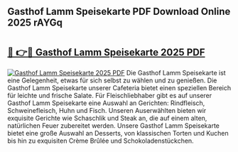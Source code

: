 ## Gasthof Lamm Speisekarte PDF Download Online 2025 rAYGq

# <h2><a href="http://gc7xtz.nevu.top/?p=Gasthof+Lamm+Speisekarte">🔗 👉🔴 Gasthof Lamm Speisekarte 2025 PDF</a></h2>

[![Gasthof Lamm Speisekarte 2025 PDF](https://i.imgur.com/dBaPXMq.png)](http://gc7xtz.nevu.top/?p=Gasthof+Lamm+Speisekarte)
Die Gasthof Lamm Speisekarte ist eine Gelegenheit, etwas für sich selbst zu wählen und zu genießen. Die Gasthof Lamm Speisekarte unserer Cafeteria bietet einen speziellen Bereich für leichte und frische Salate. Für Fleischliebhaber gibt es auf unserer Gasthof Lamm Speisekarte eine Auswahl an Gerichten: Rindfleisch, Schweinefleisch, Huhn und Fisch. Unseren Auserwählten bieten wir exquisite Gerichte wie Schaschlik und Steak an, die auf einem alten, natürlichen Feuer zubereitet werden. Unsere Gasthof Lamm Speisekarte bietet eine große Auswahl an Desserts, von klassischen Torten und Kuchen bis hin zu exquisiten Crème Brûlée und Schokoladenstückchen.
